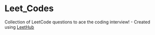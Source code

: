 # Leet_Codes
Collection of LeetCode questions to ace the coding interview! - Created using [LeetHub](https://github.com/QasimWani/LeetHub)
